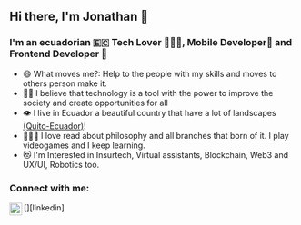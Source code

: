## Hi there, I'm Jonathan  👋

### I'm an ecuadorian 🇪🇨 Tech Lover 👨🏻‍💻, Mobile Developer📲 and Frontend Developer 🎨

- 😄 What moves me?: Help to the people with my skills and moves to others person make it. 
- 🤔💭 I believe that technology is a tool with the power to improve the society and create opportunities for all
- 👁️ I live in Ecuador a beautiful country that have a lot of landscapes [(Quito-Ecuador)](https://www.google.com/maps/place/Ciudad+Mitad+del+Mundo/@-0.1817487,-77.9992061,8z)!
- 🙆🏻‍♂️ I love read about philosophy and all branches that born of it. I play videogames and I keep learning. 
- 😻 I'm Interested in Insurtech, Virtual assistants, Blockchain, Web3 and UX/UI, Robotics too.

### Connect with me:
[<img align="left" alt="Dario Cabascango | LinkedIn" width="22px" src="https://www.linkedin.com/in/dario-cabascango-9724431a3/" />][linkedin]
<br />

<!--
**DarioCabas/DarioCabas** is a ✨ _special_ ✨ repository because its `README.md` (this file) appears on your GitHub profile.

Here are some ideas to get you started:

- 🔭 I’m currently working on ...
- 🌱 I’m currently learning ...
- 👯 I’m looking to collaborate on ...
- 🤔 I’m looking for help with ...
- 💬 Ask me about ...
- 📫 How to reach me: ...
- 😄 Pronouns: ...
- ⚡ Fun fact: ...
-->

